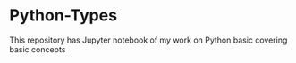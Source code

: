 # Python-Types
This repository has Jupyter notebook of my work on Python basic covering basic concepts

